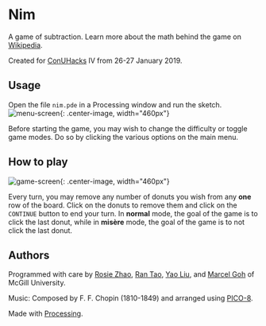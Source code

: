# Nim
A game of subtraction. Learn more about the math behind the game on [Wikipedia](https://en.wikipedia.org/wiki/Nim).  

Created for [ConUHacks](https://conuhacks.io) IV from 26-27 January 2019.

## Usage
Open the file `nim.pde` in a Processing window and run the sketch.  
![menu-screen](media/menu_screen.png"){: .center-image, width="460px"}

Before starting the game, you may wish to change the difficulty or toggle game modes. Do so by clicking the various options on the main menu.

## How to play
![game-screen](media/game_screen.png"){: .center-image, width="460px"}

Every turn, you may remove any number of donuts you wish from any __one__ row of the board. Click on the donuts to remove them and click on the `CONTINUE` button to end your turn. In __normal__ mode, the goal of the game is to click the last donut, while in __misère__ mode, the goal of the game is to not click the last donut.

## Authors
Programmed with care by [Rosie Zhao](https://github.com/rosieyzh), [Ran Tao](https://github.com/generantao), [Yao Liu](https://github.com/yolu16), and [Marcel Goh](https://github.com/marcelgoh) of McGill University.  

Music: Composed by F. F. Chopin (1810-1849) and arranged using [PICO-8](https://www.lexaloffle.com/pico-8.php).  

Made with [Processing](https://processing.org).
